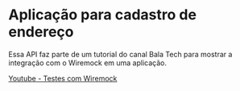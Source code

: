 # Aplicação para cadastro de endereço

Essa API faz parte de um tutorial do canal Bala Tech para mostrar a integração com o Wiremock em uma aplicação.

[Youtube - Testes com Wiremock](https://www.youtube.com/watch?v=jukQ1Uhvwic&list=PL4GYDFQO_BHAdwWxNYnk53hBvXK5QExMO)
